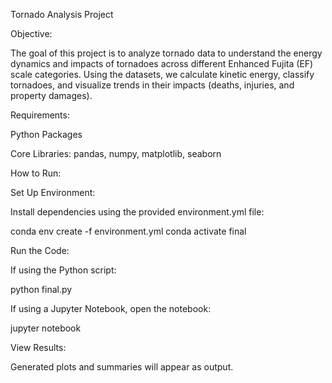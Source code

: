 Tornado Analysis Project

Objective:

The goal of this project is to analyze tornado data to understand the energy dynamics and impacts of tornadoes across different Enhanced Fujita (EF) scale categories. Using the datasets, we calculate kinetic energy, classify tornadoes, and visualize trends in their impacts (deaths, injuries, and property damages).


Requirements:

Python Packages

Core Libraries: pandas, numpy, matplotlib, seaborn


How to Run:

Set Up Environment:

Install dependencies using the provided environment.yml file:

conda env create -f environment.yml
conda activate final

Run the Code:

If using the Python script:

python final.py

If using a Jupyter Notebook, open the notebook:

jupyter notebook

View Results:

Generated plots and summaries will appear as output.

